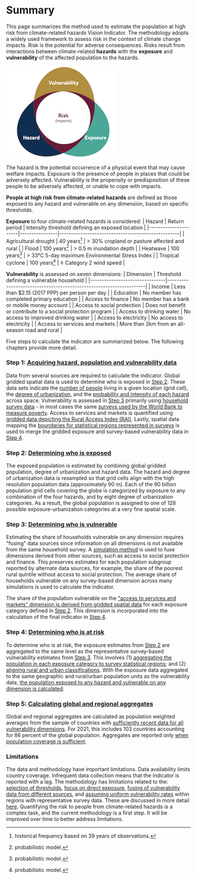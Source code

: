 # Summary

This page summarizes the method used to estimate the population at high risk from climate-related hazards Vision Indicator. The methodology adopts a widely used framework to assess risk in the context of climate change impacts. Risk is the potential for adverse consequences. Risks result from interactions between climate-related **hazards** with the **exposure** and **vulnerability** of the affected population to the hazards. 

![Framework](images/framework.png)

The hazard is the potential occurrence of a physical event that may cause welfare impacts. Exposure is the presence of people in places that could be adversely affected. Vulnerability is the propensity or predisposition of these people to be adversely affected, or unable to cope with impacts. 

**People at high risk from climate-related hazards** are defined as those exposed to any hazard and vulnerable on any dimension, based on specific thresholds. 

**Exposure** to four climate-related hazards is considered: 
| Hazard               | Return period  | Intensity threshold defining an exposed location |
|----------------------|----------------|---------------------------------------------------|
| Agricultural drought | 40 years[^1]      | > 30% cropland or pasture affected and rural  |
| Flood                | 100 years[^2]      | > 0.5 m inundation depth                          |
| Heatwave             | 100 years[^2]      | > 33°C 5-day maximum Environmental Stress Index   |
| Tropical cyclone     | 100 years[^2]      | ≥ Category 2 wind speed                           |

[^1]: historical frequency based on 39 years of observations.

[^2]: probabilistic model.

**Vulnerability** is assessed on seven dimensions:
| Dimension                      | Threshold defining a vulnerable household                         |
|--------------------------------|--------------------------------------------------------------------|
| Income                         | Less than $2.15 (2017 PPP) per person per day                      |
| Education                      | No member has completed primary education                          |
| Access to finance              | No member has a bank or mobile money account                                    |
| Access to social protection    | Does not benefit or contribute to a social protection program     |
| Access to drinking water       | No access to improved drinking water                               |
| Access to electricity          | No access to electricity                                           |
| Access to services and markets | More than 2km from an all-season road and rural                    |

Five steps to calculate the indicator are summarized below. The following chapters provide more detail.

### Step 1: [Acquiring hazard, population and vulnerability data](1_data)

Data from several sources are required to calculate the indicator. Global gridded spatial data is used to determine who is exposed in [Step 2](2_exposure). These data sets indicate the [number of people](/worldbank/counting-people-climate-risk/docs/1_data#population-data) living in a given location (grid cell), the [degree of urbanization](/worldbank/counting-people-climate-risk/docs/1_data#degree-of-urbanization), and the [probability and intensity of each hazard](1_data#hazard-data) across space. Vulnerability is assessed in [Step 3](3_vulnerability) primarily using [household survey data](/worldbank/counting-people-climate-risk/docs/1_data#vulnerability-data) - in most cases the same [surveys used by the World Bank to measure poverty](https://datanalytics.worldbank.org/PIP-Methodology/acquiring.html#selection). Access to services and markets is quantified using [gridded data depicting the Rural Access Index (RAI)](/worldbank/counting-people-climate-risk/docs/1_data#access-to-services-and-markets). Lastly, spatial data mapping the [boundaries for statistical regions represented in surveys](/worldbank/counting-people-climate-risk/docs/1_data#statistical-boundary-data) is used to merge the gridded exposure and survey-based vulnerability data in [Step 4](4_risk).

### Step 2: [Determining who is exposed](2_exposure)

The exposed population is estimated by combining global gridded population, degree of urbanization and hazard data. The hazard and degree of urbanization data is resampled so that grid cells align with the high resolution population data (approximately 90 m). Each of the 90 billion population grid cells covering the globe is categorized by exposure to any combination of the four hazards, and by eight degree of urbanization categories. As a result, the global population is assigned to one of 128 possible exposure-urbanization categories at a very fine spatial scale. 

### Step 3: [Determining who is vulnerable](3_vulnerability)

Estimating the share of households vulnerable on any dimension requires "fusing" data sources since information on all dimensions is not available from the same household survey. A [simulation method](/worldbank/counting-people-climate-risk/docs/3_vulnerability#estimating-vulnerability-using-fused-household-surveys) is used to fuse dimensions derived from other sources, such as access to social protection and finance. This preserves estimates for each population subgroup reported by alternate data sources, for example, the share of the poorest rural quintile without access to social protection. The average share of households vulnerable on any survey-based dimension across many simulations is used to calculate the indicator. 

The share of the population vulnerable on the ["access to services and markets" dimension is derived from gridded spatial data](/worldbank/counting-people-climate-risk/docs/3_vulnerability#estimating-vulnerability-using-spatial-data) for each exposure category defined in [Step 2](2_exposure). This dimension is incorporated into the calculation of the final indicator in [Step 4](4_risk).

### Step 4: [Determining who is at risk](4_risk)
To determine who is at risk, the exposure estimates from [Step 2](2_exposure) are aggregated to the same level as the representative survey-based vulnerability estimates from [Step 3](3_vulnerability). This involves (1) [aggregating the population in each exposure category to survey statistical regions](/worldbank/counting-people-climate-risk/docs/4_risk#aggregating-exposure-estimates-to-survey-statistical-regions); and (2) [aligning rural and urban classifications](/worldbank/counting-people-climate-risk/docs/4_risk#aligning-rural-and-urban-classifications). With the exposure data aggregated to the same geographic and rural/urban population units as the vulnerability data, [the population exposed to any hazard and vulnerable on any dimension is calculated](/worldbank/counting-people-climate-risk/docs/4_risk#calculating-the-risk-indicator).

### Step 5: [Calculating global and regional aggregates](5_aggregates)
Global and regional aggregates are calculated as population weighted averages from the sample of countries with [sufficiently recent data for all vulnerability dimensions](/worldbank/counting-people-climate-risk/docs/5_aggregates#sample-selection). For 2021, this includes 103 countries accounting for 86 percent of the global population. Aggregates are reported only [when population coverage is sufficient](/worldbank/counting-people-climate-risk/docs/5_aggregates#coverage-rule).


### Limitations
The data and methodology have important limitations. Data availability limits country coverage. Infrequent data collection means that the indicator is reported with a lag. The methodology has limitations related to the: [selection of thresholds](), [focus on direct exposure](), [fusing of vulnerability data from different sources](), and [assuming uniform vulnerability rates]() within regions with representative survey data. These are discussed in more detail [here](limitations). Quantifying the risk to people from climate-related hazards is a complex task, and the current methodology is a first step. It will be improved over time to better address limitations.
